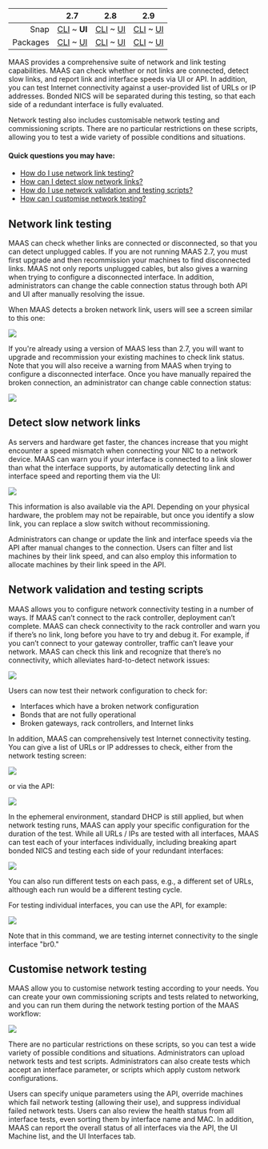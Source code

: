 <!-- deb-2-7-cli
||2.7|2.8|2.9|
|-----:|:-----:|:-----:|:-----:|
|Snap|[CLI](/t/network-testing-snap-2-7-cli/2934) ~ [UI](/t/network-testing-snap-2-7-ui/2935)|[CLI](/t/network-testing-snap-2-8-cli/2936) ~ [UI](/t/network-testing-snap-2-8-ui/2937)|[CLI](/t/network-testing-snap-2-9-cli/2938) ~ [UI](/t/network-testing-snap-2-9-ui/2939)|
|Packages|**CLI** ~ [UI](/t/network-testing-deb-2-7-ui/2941)|[CLI](/t/network-testing-deb-2-8-cli/2942) ~ [UI](/t/network-testing-deb-2-8-ui/2943)|[CLI](/t/network-testing-deb-2-9-cli/2944) ~ [UI](/t/network-testing-deb-2-9-ui/2945)|
 deb-2-7-cli -->

<!-- deb-2-7-ui
||2.7|2.8|2.9|
|-----:|:-----:|:-----:|:-----:|
|Snap|[CLI](/t/network-testing-snap-2-7-cli/2934) ~ [UI](/t/network-testing-snap-2-7-ui/2935)|[CLI](/t/network-testing-snap-2-8-cli/2936) ~ [UI](/t/network-testing-snap-2-8-ui/2937)|[CLI](/t/network-testing-snap-2-9-cli/2938) ~ [UI](/t/network-testing-snap-2-9-ui/2939)|
|Packages|[CLI](/t/network-testing-deb-2-7-cli/2940) ~ **UI**|[CLI](/t/network-testing-deb-2-8-cli/2942) ~ [UI](/t/network-testing-deb-2-8-ui/2943)|[CLI](/t/network-testing-deb-2-9-cli/2944) ~ [UI](/t/network-testing-deb-2-9-ui/2945)|
 deb-2-7-ui -->

<!-- deb-2-8-cli
||2.7|2.8|2.9|
|-----:|:-----:|:-----:|:-----:|
|Snap|[CLI](/t/network-testing-snap-2-7-cli/2934) ~ [UI](/t/network-testing-snap-2-7-ui/2935)|[CLI](/t/network-testing-snap-2-8-cli/2936) ~ [UI](/t/network-testing-snap-2-8-ui/2937)|[CLI](/t/network-testing-snap-2-9-cli/2938) ~ [UI](/t/network-testing-snap-2-9-ui/2939)|
|Packages|[CLI](/t/network-testing-deb-2-7-cli/2940) ~ [UI](/t/network-testing-deb-2-7-ui/2941)||**CLI** ~ [UI](/t/network-testing-deb-2-8-ui/2943)|[CLI](/t/network-testing-deb-2-9-cli/2944) ~ [UI](/t/network-testing-deb-2-9-ui/2945)|
 deb-2-8-cli -->

<!-- deb-2-8-ui
||2.7|2.8|2.9|
|-----:|:-----:|:-----:|:-----:|
|Snap|[CLI](/t/network-testing-snap-2-7-cli/2934) ~ [UI](/t/network-testing-snap-2-7-ui/2935)|[CLI](/t/network-testing-snap-2-8-cli/2936) ~ [UI](/t/network-testing-snap-2-8-ui/2937)|[CLI](/t/network-testing-snap-2-9-cli/2938) ~ [UI](/t/network-testing-snap-2-9-ui/2939)|
|Packages|[CLI](/t/network-testing-deb-2-7-cli/2940) ~ [UI](/t/network-testing-deb-2-7-ui/2941)|[CLI](/t/network-testing-deb-2-8-cli/2942) ~ **UI**|[CLI](/t/network-testing-deb-2-9-cli/2944) ~ [UI](/t/network-testing-deb-2-9-ui/2945)|
 deb-2-8-ui -->

<!-- deb-2-9-cli
||2.7|2.8|2.9|
|-----:|:-----:|:-----:|:-----:|
|Snap|[CLI](/t/network-testing-snap-2-7-cli/2934) ~ [UI](/t/network-testing-snap-2-7-ui/2935)|[CLI](/t/network-testing-snap-2-8-cli/2936) ~ [UI](/t/network-testing-snap-2-8-ui/2937)|[CLI](/t/network-testing-snap-2-9-cli/2938) ~ [UI](/t/network-testing-snap-2-9-ui/2939)|
|Packages|[CLI](/t/network-testing-deb-2-7-cli/2940) ~ [UI](/t/network-testing-deb-2-7-ui/2941)|[CLI](/t/network-testing-deb-2-8-cli/2942) ~ [UI](/t/network-testing-deb-2-8-ui/2943)||**CLI** ~ [UI](/t/network-testing-deb-2-9-ui/2945)|
 deb-2-9-cli -->

<!-- deb-2-9-ui
||2.7|2.8|2.9|
|-----:|:-----:|:-----:|:-----:|
|Snap|[CLI](/t/network-testing-snap-2-7-cli/2934) ~ [UI](/t/network-testing-snap-2-7-ui/2935)|[CLI](/t/network-testing-snap-2-8-cli/2936) ~ [UI](/t/network-testing-snap-2-8-ui/2937)|[CLI](/t/network-testing-snap-2-9-cli/2938) ~ [UI](/t/network-testing-snap-2-9-ui/2939)|
|Packages|[CLI](/t/network-testing-deb-2-7-cli/2940) ~ [UI](/t/network-testing-deb-2-7-ui/2941)|[CLI](/t/network-testing-deb-2-8-cli/2942) ~ [UI](/t/network-testing-deb-2-8-ui/2943)|[CLI](/t/network-testing-deb-2-9-cli/2944) ~ **UI**|
 deb-2-9-ui -->

<!-- snap-2-7-cli
||2.7|2.8|2.9|
|-----:|:-----:|:-----:|:-----:|
|Snap|**CLI** ~ [UI](/t/network-testing-snap-2-7-ui/2935)|[CLI](/t/network-testing-snap-2-8-cli/2936) ~ [UI](/t/network-testing-snap-2-8-ui/2937)|[CLI](/t/network-testing-snap-2-9-cli/2938) ~ [UI](/t/network-testing-snap-2-9-ui/2939)|
|Packages|[CLI](/t/network-testing-deb-2-7-cli/2940) ~ [UI](/t/network-testing-deb-2-7-ui/2941)|[CLI](/t/network-testing-deb-2-8-cli/2942) ~ [UI](/t/network-testing-deb-2-8-ui/2943)|[CLI](/t/network-testing-deb-2-9-cli/2944) ~ [UI](/t/network-testing-deb-2-9-ui/2945)|
 snap-2-7-cli -->

||2.7|2.8|2.9|
|-----:|:-----:|:-----:|:-----:|
|Snap|[CLI](/t/network-testing-snap-2-7-cli/2934) ~ **UI**|[CLI](/t/network-testing-snap-2-8-cli/2936) ~ [UI](/t/network-testing-snap-2-8-ui/2937)|[CLI](/t/network-testing-snap-2-9-cli/2938) ~ [UI](/t/network-testing-snap-2-9-ui/2939)|
|Packages|[CLI](/t/network-testing-deb-2-7-cli/2940) ~ [UI](/t/network-testing-deb-2-7-ui/2941)|[CLI](/t/network-testing-deb-2-8-cli/2942) ~ [UI](/t/network-testing-deb-2-8-ui/2943)|[CLI](/t/network-testing-deb-2-9-cli/2944) ~ [UI](/t/network-testing-deb-2-9-ui/2945)|

<!-- snap-2-8-cli
||2.7|2.8|2.9|
|-----:|:-----:|:-----:|:-----:|
|Snap|[CLI](/t/network-testing-snap-2-7-cli/2934) ~ [UI](/t/network-testing-snap-2-7-ui/2935)||**CLI** ~ [UI](/t/network-testing-snap-2-8-ui/2937)|[CLI](/t/network-testing-snap-2-9-cli/2938) ~ [UI](/t/network-testing-snap-2-9-ui/2939)|
|Packages|[CLI](/t/network-testing-deb-2-7-cli/2940) ~ [UI](/t/network-testing-deb-2-7-ui/2941)|[CLI](/t/network-testing-deb-2-8-cli/2942) ~ [UI](/t/network-testing-deb-2-8-ui/2943)|[CLI](/t/network-testing-deb-2-9-cli/2944) ~ [UI](/t/network-testing-deb-2-9-ui/2945)|
 snap-2-8-cli -->

<!-- snap-2-8-ui
||2.7|2.8|2.9|
|-----:|:-----:|:-----:|:-----:|
|Snap|[CLI](/t/network-testing-snap-2-7-cli/2934) ~ [UI](/t/network-testing-snap-2-7-ui/2935)|[CLI](/t/network-testing-snap-2-8-cli/2936) ~ **UI**|[CLI](/t/network-testing-snap-2-9-cli/2938) ~ [UI](/t/network-testing-snap-2-9-ui/2939)|
|Packages|[CLI](/t/network-testing-deb-2-7-cli/2940) ~ [UI](/t/network-testing-deb-2-7-ui/2941)|[CLI](/t/network-testing-deb-2-8-cli/2942) ~ [UI](/t/network-testing-deb-2-8-ui/2943)|[CLI](/t/network-testing-deb-2-9-cli/2944) ~ [UI](/t/network-testing-deb-2-9-ui/2945)|
 snap-2-8-ui -->

<!-- snap-2-9-cli
||2.7|2.8|2.9|
|-----:|:-----:|:-----:|:-----:|
|Snap|[CLI](/t/network-testing-snap-2-7-cli/2934) ~ [UI](/t/network-testing-snap-2-7-ui/2935)|[CLI](/t/network-testing-snap-2-8-cli/2936) ~ [UI](/t/network-testing-snap-2-8-ui/2937)||**CLI** ~ [UI](/t/network-testing-snap-2-9-ui/2939)|
|Packages|[CLI](/t/network-testing-deb-2-7-cli/2940) ~ [UI](/t/network-testing-deb-2-7-ui/2941)|[CLI](/t/network-testing-deb-2-8-cli/2942) ~ [UI](/t/network-testing-deb-2-8-ui/2943)|[CLI](/t/network-testing-deb-2-9-cli/2944) ~ [UI](/t/network-testing-deb-2-9-ui/2945)|
 snap-2-9-cli -->

<!-- snap-2-9-ui
||2.7|2.8|2.9|
|-----:|:-----:|:-----:|:-----:|
|Snap|[CLI](/t/network-testing-snap-2-7-cli/2934) ~ [UI](/t/network-testing-snap-2-7-ui/2935)|[CLI](/t/network-testing-snap-2-8-cli/2936) ~ [UI](/t/network-testing-snap-2-8-ui/2937)|[CLI](/t/network-testing-snap-2-9-cli/2938) ~ **UI**|
|Packages|[CLI](/t/network-testing-deb-2-7-cli/2940) ~ [UI](/t/network-testing-deb-2-7-ui/2941)|[CLI](/t/network-testing-deb-2-8-cli/2942) ~ [UI](/t/network-testing-deb-2-8-ui/2943)|[CLI](/t/network-testing-deb-2-9-cli/2944) ~ [UI](/t/network-testing-deb-2-9-ui/2945)|
 snap-2-9-ui -->

MAAS provides a comprehensive suite of network and link testing capabilities.  MAAS can check whether or not links are connected, detect slow links, and report link and interface speeds via UI or API.  In addition, you can test Internet connectivity against a user-provided list of URLs or IP addresses.  Bonded NICS will be separated during this testing, so that each side of a redundant interface is fully evaluated.

Network testing also includes customisable network testing and commissioning scripts. There are no particular restrictions on these scripts, allowing you to test a wide variety of possible conditions and situations.

#### Quick questions you may have:

* [How do I use network link testing?](/t/network-testing/1267#heading--network-link-testing)
* [How can I detect slow network links?](/t/network-testing/1267#heading--slow-link-detection)
* [How do I use network validation and testing scripts?](/t/network-testing/1267#heading--network-validation-scripts-and-testing)
* [How can I customise network testing?](/t/network-testing/1267#heading--customisable-network-testing)

<h2 id="heading--network-link-testing">Network link testing</h2>

MAAS can check whether links are connected or disconnected, so that you can detect unplugged cables.  If you are not running MAAS 2.7, you must first upgrade and then recommission your machines to find disconnected links.  MAAS not only reports unplugged cables, but also gives a warning when trying to configure a disconnected interface.  In addition, administrators can change the cable connection status through both API and UI after manually resolving the issue.

When MAAS detects a broken network link, users will see a screen similar to this one: 

<a href="https://discourse.maas.io/uploads/default/original/1X/687feb2ddea8b317f0deba239bcb1779fd5f33d3.jpeg" target = "_blank"><img src="https://discourse.maas.io/uploads/default/original/1X/687feb2ddea8b317f0deba239bcb1779fd5f33d3.jpeg"></a> 

If you're already using a version of MAAS less than 2.7, you will want to upgrade and recommission your existing machines to check link status.  Note that you will also receive a warning from MAAS when trying to configure a disconnected interface.  Once you have manually repaired the broken connection, an administrator can change cable connection status:

<a href="https://discourse.maas.io/uploads/default/original/1X/b8b24a2e5fbc40b6469a24733a518b510cf0d955.jpeg" target = "_blank"><img src="https://discourse.maas.io/uploads/default/original/1X/b8b24a2e5fbc40b6469a24733a518b510cf0d955.jpeg"></a> 

<h2 id="heading--slow-link-detection">Detect slow network links</h2>

As servers and hardware get faster, the chances increase that you might encounter a speed mismatch when connecting your NIC to a network device.  MAAS can warn you if your interface is connected to a link slower than what the interface supports, by automatically detecting link and interface speed and reporting them via the UI:

<a href="https://discourse.maas.io/uploads/default/original/1X/e73a81df222f44c0b364eefcd0880e2a84c7303b.jpeg" target = "_blank"><img src="https://discourse.maas.io/uploads/default/original/1X/e73a81df222f44c0b364eefcd0880e2a84c7303b.jpeg"></a>  

This information is also available via the API.  Depending on your physical hardware, the problem may not be repairable, but once you identify a slow link, you can replace a slow switch without recommissioning.  

Administrators can change or update the link and interface speeds via the API after manual changes to the connection. Users can filter and list machines by their link speed, and can also employ this information to allocate machines by their link speed in the API.

<h2 id="heading--network-validation-scripts-and-testing">Network validation and testing scripts</h2>

MAAS allows you to configure network connectivity testing in a number of ways. If MAAS can’t connect to the rack controller, deployment can’t complete.  MAAS can check connectivity to the rack controller and warn you if there’s no link, long before you have to try and debug it. For example, if you can’t connect to your gateway controller, traffic can’t leave your network. MAAS can check this link and recognize that there’s no connectivity, which alleviates hard-to-detect network issues:

<a href="https://discourse.maas.io/uploads/default/original/1X/c4f81cb3ef1a90f0a46fb62c893a4cc9f7e5f45a.jpeg" target = "_blank"><img src="https://discourse.maas.io/uploads/default/original/1X/c4f81cb3ef1a90f0a46fb62c893a4cc9f7e5f45a.jpeg"></a> 

Users can now test their network configuration to check for:

* Interfaces which have a broken network configuration
* Bonds that are not fully operational
* Broken gateways, rack controllers, and Internet links

In addition, MAAS can comprehensively test Internet connectivity testing. You can give a list of URLs or IP addresses to check, either from the network testing screen:

<a href="https://discourse.maas.io/uploads/default/original/1X/12dd87ce0bffd54c2e459c4dea850af5fcbe14d0.jpeg" target = "_blank"><img src="https://discourse.maas.io/uploads/default/original/1X/12dd87ce0bffd54c2e459c4dea850af5fcbe14d0.jpeg"></a> 

or via the API:

<a href="https://discourse.maas.io/uploads/default/original/1X/b92a8ca1821bc1ccf60cf7fddcb57f3fbeda4408.jpeg" target = "_blank"><img src="https://discourse.maas.io/uploads/default/original/1X/b92a8ca1821bc1ccf60cf7fddcb57f3fbeda4408.jpeg"></a> 

In the ephemeral environment, standard DHCP is still applied, but when network testing runs, MAAS can apply your specific configuration for the duration of the test.  While all URLs / IPs are tested with all interfaces, MAAS can test each of your interfaces individually, including breaking apart bonded NICS and testing each side of your redundant interfaces:

<a href="https://discourse.maas.io/uploads/default/original/1X/1f7e76d2470210bb5a0fe5a1a8cb542f5ef44c51.jpeg" target = "_blank"><img src="https://discourse.maas.io/uploads/default/original/1X/1f7e76d2470210bb5a0fe5a1a8cb542f5ef44c51.jpeg"></a> 

You can also run different tests on each pass, e.g., a different set of URLs, although each run would be a different testing cycle.

For testing individual interfaces, you can use the API, for example:

<a href="https://discourse.maas.io/uploads/default/original/1X/7fadb56a2939f7a781510a55813141de03521e0d.jpeg" target = "_blank"><img src="https://discourse.maas.io/uploads/default/original/1X/7fadb56a2939f7a781510a55813141de03521e0d.jpeg"></a> 

Note that in this command, we are testing internet connectivity to the single interface "br0."

<h2 id="heading--customisable-network-testing">Customise network testing</h2>

MAAS allow you to customise network testing according to your needs.  You can create your own commissioning scripts and tests related to networking, and you can run them during the network testing portion of the MAAS workflow:

<a href="https://discourse.maas.io/uploads/default/original/1X/0dcf089dbd8efc2fc9d0782d3b15f47647e950b8.jpeg" target = "_blank"><img src="https://discourse.maas.io/uploads/default/original/1X/0dcf089dbd8efc2fc9d0782d3b15f47647e950b8.jpeg"></a> 

There are no particular restrictions on these scripts, so you can test a wide variety of possible conditions and situations.  Administrators can upload network tests and test scripts.  Administrators can also create tests which accept an interface parameter, or scripts which apply custom network configurations.  

Users can specify unique parameters using the API, override machines which fail network testing (allowing their use), and suppress individual failed network tests.  Users can also review the health status from all interface tests, even sorting them by interface name and MAC.  In addition, MAAS can report the overall status of all interfaces via the API, the UI Machine list, and the UI Interfaces tab.